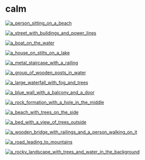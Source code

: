# calm

<a href="a_person_sitting_on_a_beach.jpg"><img alt="a_person_sitting_on_a_beach" src="a_person_sitting_on_a_beach.jpg"></a>

<a href="a_street_with_buildings_and_power_lines.jpg"><img alt="a_street_with_buildings_and_power_lines" src="a_street_with_buildings_and_power_lines.jpg"></a>

<a href="a_boat_on_the_water.jpg"><img alt="a_boat_on_the_water" src="a_boat_on_the_water.jpg"></a>

<a href="a_house_on_stilts_on_a_lake.jpg"><img alt="a_house_on_stilts_on_a_lake" src="a_house_on_stilts_on_a_lake.jpg"></a>

<a href="a_metal_staircase_with_a_railing.jpg"><img alt="a_metal_staircase_with_a_railing" src="a_metal_staircase_with_a_railing.jpg"></a>

<a href="a_group_of_wooden_posts_in_water.jpg"><img alt="a_group_of_wooden_posts_in_water" src="a_group_of_wooden_posts_in_water.jpg"></a>

<a href="a_large_waterfall_with_fog_and_trees.jpg"><img alt="a_large_waterfall_with_fog_and_trees" src="a_large_waterfall_with_fog_and_trees.jpg"></a>

<a href="a_blue_wall_with_a_balcony_and_a_door.jpg"><img alt="a_blue_wall_with_a_balcony_and_a_door" src="a_blue_wall_with_a_balcony_and_a_door.jpg"></a>

<a href="a_rock_formation_with_a_hole_in_the_middle.jpg"><img alt="a_rock_formation_with_a_hole_in_the_middle" src="a_rock_formation_with_a_hole_in_the_middle.jpg"></a>

<a href="a_beach_with_trees_on_the_side.jpg"><img alt="a_beach_with_trees_on_the_side" src="a_beach_with_trees_on_the_side.jpg"></a>

<a href="a_bed_with_a_view_of_trees_outside.jpg"><img alt="a_bed_with_a_view_of_trees_outside" src="a_bed_with_a_view_of_trees_outside.jpg"></a>

<a href="a_wooden_bridge_with_railings_and_a_person_walking_on_it.jpg"><img alt="a_wooden_bridge_with_railings_and_a_person_walking_on_it" src="a_wooden_bridge_with_railings_and_a_person_walking_on_it.jpg"></a>

<a href="a_road_leading_to_mountains.jpg"><img alt="a_road_leading_to_mountains" src="a_road_leading_to_mountains.jpg"></a>

<a href="a_rocky_landscape_with_trees_and_water_in_the_background.jpg"><img alt="a_rocky_landscape_with_trees_and_water_in_the_background" src="a_rocky_landscape_with_trees_and_water_in_the_background.jpg"></a>

